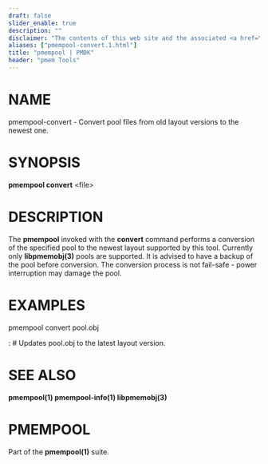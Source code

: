 ```yaml
---
draft: false
slider_enable: true
description: ""
disclaimer: "The contents of this web site and the associated <a href=\"https://github.com/pmem\">GitHub repositories</a> are BSD-licensed open source."
aliases: ["pmempool-convert.1.html"]
title: "pmempool | PMDK"
header: "pmem Tools"
---
```


NAME
====

pmempool-convert - Convert pool files from old layout versions to the
newest one.

SYNOPSIS
========

**pmempool convert** \<file\>

DESCRIPTION
===========

The **pmempool** invoked with the **convert** command performs a
conversion of the specified pool to the newest layout supported by this
tool. Currently only **libpmemobj(3)** pools are supported. It is
advised to have a backup of the pool before conversion. The conversion
process is not fail-safe - power interruption may damage the pool.

EXAMPLES
========

pmempool convert pool.obj

:   \# Updates pool.obj to the latest layout version.

SEE ALSO
========

**pmempool(1) pmempool-info(1) libpmemobj(3)**

PMEMPOOL
========

Part of the **pmempool(1)** suite.
